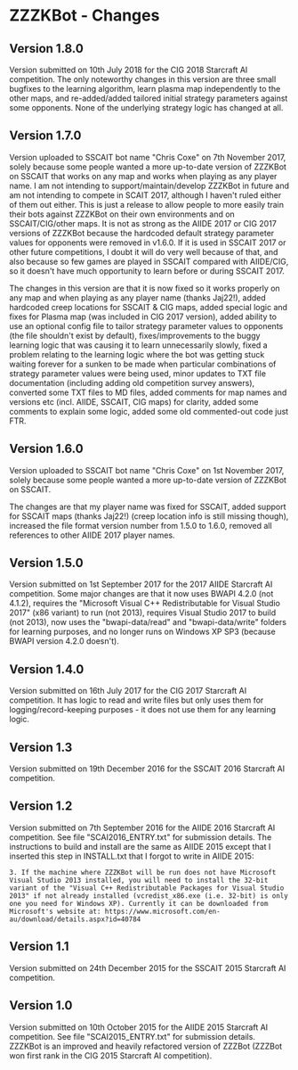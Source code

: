 # ZZZKBot - Changes

## Version 1.8.0

Version submitted on 10th July 2018 for the CIG 2018 Starcraft AI competition. The only noteworthy changes in this version are three small bugfixes to the learning algorithm, learn plasma map independently to the other maps, and re-added/added tailored initial strategy parameters against some opponents. None of the underlying strategy logic has changed at all.

## Version 1.7.0

Version uploaded to SSCAIT bot name "Chris Coxe" on 7th November 2017, solely because some people wanted a more up-to-date version of ZZZKBot on SSCAIT that works on any map and works when playing as any player name. I am not intending to support/maintain/develop ZZZKBot in future and am not intending to compete in SCAIT 2017, although I haven't ruled either of them out either. This is just a release to allow people to more easily train their bots against ZZZKBot on their own environments and on SSCAIT/CIG/other maps. It is not as strong as the AIIDE 2017 or CIG 2017 versions of ZZZKBot because the hardcoded default strategy parameter values for opponents were removed in v1.6.0. If it is used in SSCAIT 2017 or other future competitions, I doubt it will do very well because of that, and also because so few games are played in SSCAIT compared with AIIDE/CIG, so it doesn't have much opportunity to learn before or during SSCAIT 2017.

The changes in this version are that it is now fixed so it works properly on any map and when playing as any player name (thanks Jaj22!), added hardcoded creep locations for SSCAIT & CIG maps, added special logic and fixes for Plasma map (was included in CIG 2017 version), added ability to use an optional config file to tailor strategy parameter values to opponents (the file shouldn't exist by default), fixes/improvements to the buggy learning logic that was causing it to learn unnecessarily slowly, fixed a problem relating to the learning logic where the bot was getting stuck waiting forever for a sunken to be made when particular combinations of strategy parameter values were being used, minor updates to TXT file documentation (including adding old competition survey answers), converted some TXT files to MD files, added comments for map names and versions etc (incl. AIIDE, SSCAIT, CIG maps) for clarity, added some comments to explain some logic, added some old commented-out code just FTR.

## Version 1.6.0

Version uploaded to SSCAIT bot name "Chris Coxe" on 1st November 2017, solely because some people wanted a more up-to-date version of ZZZKBot on SSCAIT.

The changes are that my player name was fixed for SSCAIT, added support for SSCAIT maps (thanks Jaj22!) (creep location info is still missing though), increased the file format version number from 1.5.0 to 1.6.0, removed all references to other AIIDE 2017 player names.

## Version 1.5.0

Version submitted on 1st September 2017 for the 2017 AIIDE Starcraft AI competition. Some major changes are that it now uses BWAPI 4.2.0 (not 4.1.2), requires the "Microsoft Visual C++ Redistributable for Visual Studio 2017" (x86 variant) to run (not 2013), requires Visual Studio 2017 to build (not 2013), now uses the "bwapi-data/read" and "bwapi-data/write" folders for learning purposes, and no longer runs on Windows XP SP3 (because BWAPI version 4.2.0 doesn't).

## Version 1.4.0

Version submitted on 16th July 2017 for the CIG 2017 Starcraft AI competition. It has logic to read and write files but only uses them for logging/record-keeping purposes - it does not use them for any learning logic.

## Version 1.3

Version submitted on 19th December 2016 for the SSCAIT 2016 Starcraft AI competition.

## Version 1.2

Version submitted on 7th September 2016 for the AIIDE 2016 Starcraft AI competition. See file "SCAI2016_ENTRY.txt" for submission details. The instructions to build and install are the same as AIIDE 2015 except that I inserted this step in INSTALL.txt that I forgot to write in AIIDE 2015:

```text
3. If the machine where ZZZKBot will be run does not have Microsoft Visual Studio 2013 installed, you will need to install the 32-bit variant of the "Visual C++ Redistributable Packages for Visual Studio 2013" if not already installed (vcredist_x86.exe (i.e. 32-bit) is only one you need for Windows XP). Currently it can be downloaded from Microsoft's website at: https://www.microsoft.com/en-au/download/details.aspx?id=40784
```

## Version 1.1

Version submitted on 24th December 2015 for the SSCAIT 2015 Starcraft AI competition.

## Version 1.0

Version submitted on 10th October 2015 for the AIIDE 2015 Starcraft AI competition. See file "SCAI2015_ENTRY.txt" for submission details. ZZZKBot is an improved and heavily refactored version of ZZZBot (ZZZBot won first rank in the CIG 2015 Starcraft AI competition).
